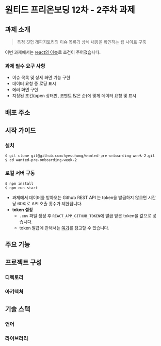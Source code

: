 # 원티드 프리온보딩 12차 - 2주차 과제

## 과제 소개

> 특정 깃헙 레파지토리의 이슈 목록과 상세 내용을 확인하는 웹 사이트 구축

이번 과제에서는 [react의 이슈](https://github.com/facebook/react/issues)로 조건이 주어졌습니다.

### 과제 필수 요구 사항

-   이슈 목록 및 상세 화면 기능 구현
-   데이터 요청 중 로딩 표시
-   에러 화면 구현
-   지정된 조건(open 상태만, 코멘트 많은 순)에 맞게 데이터 요청 및 표시

## 배포 주소

<!-- 이미지 & 링크 추가 -->

## 시작 가이드

### 설치

```
$ git clone git@github.com:hyesuhong/wanted-pre-onboarding-week-2.git
$ cd wanted-pre-onboarding-week-2
```

### 로컬 서버 구동

```
$ npm install
$ npm run start
```

-   과제에서 데이터를 받아오는 Github REST API 는 token을 발급하지 않으면 시간 당 60회로 API 호출
    횟수가 제한됩니다.
-   **token 설정**
    -   `.env` 파일 생성 후 `REACT_APP_GITHUB_TOKEN`에 발급 받은 token을 값으로 넣습니다.
    -   token 발급에 관해서는
        [여기](https://docs.github.com/en/authentication/keeping-your-account-and-data-secure/managing-your-personal-access-tokens)를
        참고할 수 있습니다.

## 주요 기능

## 프로젝트 구성

### 디렉토리

### 아키텍처

## 기술 스택

### 언어

### 라이브러리
